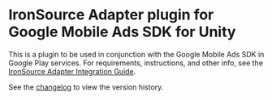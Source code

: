 # IronSource Adapter plugin for Google Mobile Ads SDK for Unity

This is a plugin to be used in conjunction with the Google Mobile Ads SDK in
Google Play services. For requirements, instructions, and other info, see the
[IronSource Adapter Integration Guide](https://developers.google.com/admob/unity/mediation/ironsource).

See the [changelog](https://developers.google.com/admob/unity/mediation/ironsource#ironsource-unity-mediation-plugin-changelog)
to view the version history.
